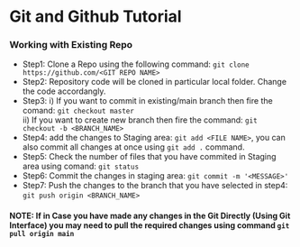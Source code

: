 # Git and Github Tutorial

### **Working with Existing Repo**

* Step1: Clone a Repo using the following command: `git clone https://github.com/<GIT REPO NAME>`
* Step2: Repository code will be cloned in particular local folder. Change the code accordangly.
* Step3:
i) If you want to commit in existing/main branch then fire the comand: `git checkout master` <br />
ii) If you want to create new branch then fire the command: `git checkout -b <BRANCH_NAME>`
* Step4: add the changes to Staging area: `git add <FILE NAME>`, you can also commit all changes at once using `git add .` command.
* Step5: Check the number of files that you have commited in Staging area using comand: `git status`
* Step6: Commit the changes in staging area:  `git commit -m '<MESSAGE>'`
* Step7: Push the changes to the branch that you have selected in step4: `git push origin <BRANCH_NAME>`

#### NOTE: If in Case you have made any changes in the Git Directly (Using Git Interface) you may need to pull the required changes using command `git pull origin main`